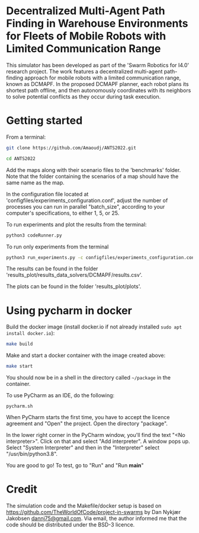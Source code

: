 # Decentralized Multi-Agent Path Finding in Warehouse Environments for Fleets of Mobile Robots with Limited Communication Range

This simulator has been developed as part of the 'Swarm Robotics for I4.0' research project. The work features a decentralized multi-agent path-finding approach for mobile robots with a limited communication range, known as DCMAPF. In the proposed DCMAPF planner,
each robot plans its shortest path offline, and then autonomously coordinates with its neighbors to solve potential conflicts as they occur during task execution. 
# Getting started

From a terminal:

```sh
git clone https://github.com/Amaoudj/ANTS2022.git

cd ANTS2022
```
Add the maps along with their scenario files to the 'benchmarks' folder. Note that the folder containing the scenarios of a map should have the same name as the map.

In the configuration file located at 'configfiles/experiments_configuration.conf', adjust the number of processes you can run in parallel "batch_size", according to your computer's specifications, to either 1, 5, or 25.

To run experiments and plot the results from the terminal:

```sh
python3 codeRunner.py
```
To run only experiments from the terminal

```sh
python3 run_experiments.py -c configfiles/experiments_configuration.conf
```

The results can be found in the folder 'results_plot/results_data_solvers/DCMAPF/results.csv'.

The plots can be found in the folder 'results_plot/plots'.

# Using pycharm in docker
Build the docker image (install docker.io if not already installed `sudo apt install docker.io`):

```sh
make build
```

Make and start a docker container with the image created above:

```sh 
make start
```

You should now be in a shell in the directory called `~/package` in the container.

To use PyCharm as an IDE, do the following:
```
pycharm.sh
```

When PyCharm starts the first time, you have to accept the licence agreement and "Open" the project. Open the directory  "package".

In the lower right corner in the PyCharm window, you'll find the text "&lt;No interpreter&gt;". Click on that and select "Add interpreter". A window pops up. Select "System Interpreter" and then in the "Interpreter" select "/usr/bin/python3.8".

You are good to go! To test, go to "Run" and "Run __main__" 


# Credit

The simulation code and the Makefile/docker setup is based on https://github.com/TheWorldOfCode/project-in-swarms by Dan Nykjær Jakobsen <dannj75@gmail.com>. Via email, the author informed me that the code should be distributed under the BSD-3 licence.


